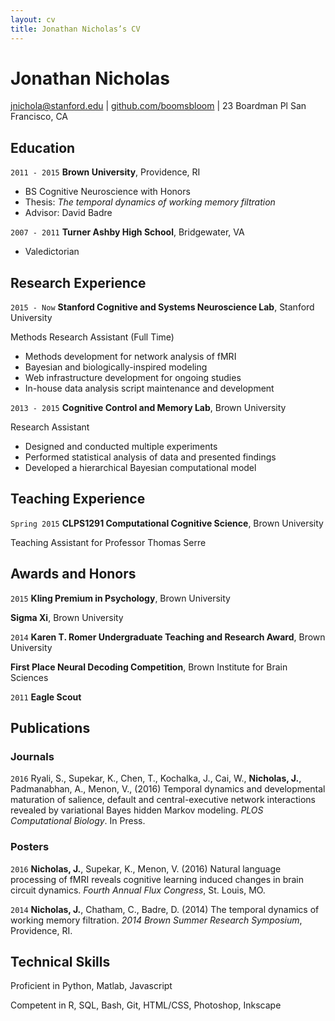 ```yaml
---
layout: cv
title: Jonathan Nicholas’s CV
---
```

# Jonathan Nicholas

<div id="webaddress">
<a href="jnichola@stanford.edu">jnichola@stanford.edu</a>
| <a href="https://github.com/boomsbloom">github.com/boomsbloom</a> | 23 Boardman Pl San Francisco, CA </div>



## Education



`2011 - 2015`
__Brown University__, Providence, RI

+ BS Cognitive Neuroscience with Honors
+ Thesis: _The temporal dynamics of working memory filtration_
+ Advisor: David Badre


`2007 - 2011`
__Turner Ashby High School__, Bridgewater, VA

+ Valedictorian


## Research Experience

`2015 - Now`
__Stanford Cognitive and Systems Neuroscience Lab__, Stanford University

Methods Research Assistant (Full Time)

+ Methods development for network analysis of fMRI
+ Bayesian and biologically-inspired modeling
+ Web infrastructure development for ongoing studies
+ In-house data analysis script maintenance and development

`2013 - 2015`
__Cognitive Control and Memory Lab__, Brown University

Research Assistant


+ Designed and conducted multiple experiments
+ Performed statistical analysis of data and presented findings
+ Developed a hierarchical Bayesian computational model




## Teaching Experience

`Spring 2015`
__CLPS1291 Computational Cognitive Science__, Brown University

Teaching Assistant for Professor Thomas Serre



## Awards and Honors

`2015`
__Kling Premium in Psychology__, Brown University

__Sigma Xi__, Brown University

`2014`
__Karen T. Romer Undergraduate Teaching and Research Award__, Brown University

__First Place Neural Decoding Competition__, Brown Institute for Brain Sciences

`2011`
__Eagle Scout__


## Publications

### Journals

`2016`
Ryali, S., Supekar, K., Chen, T., Kochalka, J., Cai, W., __Nicholas, J.__, Padmanabhan, A., Menon, V., (2016) Temporal dynamics and developmental maturation of salience, default and central-executive network interactions revealed by variational Bayes hidden Markov modeling. _PLOS Computational Biology_. In Press.



### Posters

`2016`
__Nicholas, J.__, Supekar, K., Menon, V. (2016) Natural language processing of fMRI reveals cognitive learning induced changes in brain circuit dynamics. _Fourth Annual Flux Congress_, St. Louis, MO.

`2014`
__Nicholas, J.__, Chatham, C., Badre, D. (2014) The temporal dynamics of working memory filtration. _2014 Brown Summer Research Symposium_, Providence, RI.




## Technical Skills

Proficient in Python, Matlab, Javascript

Competent in R, SQL, Bash, Git, HTML/CSS, Photoshop, Inkscape

